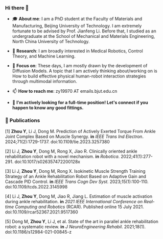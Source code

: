 ### Hi there 👋


- 🎓 **About me**: I am a PhD student at the Faculty of Materials and Manufacturing, Beijing University of Technology. I am extremely fortunate to be advised by Prof. Jianfeng Li. Before that, I studied as an undergraduate at the School of Mechanical and Materials Engineering, North China University of Technology.

- 🔬 **Research**: I am broadly interested in Medical Robotics, Control Theory, and Machine Learning.


- 🔎 **Focus on**: These days, I am mostly drawn by the development of Diffusion Models. A topic that I am actively thinking about/working on is How to build effective physical human-robot interaction strategies through multimodal information.

  
- 📫 **How to reach me**: zy19970 AT emails.bjut.edu.cn


- 💼 **I'm actively looking for a full-time position! Let's connect if you happen to know any good fittings.**

### 📜 Publications

[1] **Zhou Y**, Li J, Dong M. Prediction of Actively Exerted Torque From Ankle Joint Complex Based on Muscle Synergy. **in** _IEEE Trans Ind Electron_. 2024;71(2):1729-1737. doi:10.1109/tie.2023.3257380

[2] Li J, **Zhou Y**, Dong M, Rong X, Jiao R. Clinically oriented ankle rehabilitation robot with a novel  mechanism. **in** _Robotica_. 2022;41(1):277-291. doi:10.1017/s026357472200128x

[3] Li J, **Zhou Y**, Dong M, Rong X. Isokinetic Muscle Strength Training Strategy of an Ankle Rehabilitation Robot Based on Adaptive Gain and Cascade PID Control. **in** _IEEE Trans Cogn Dev Syst._ 2023;15(1):100-110. doi:10.1109/tcds.2022.3145998

[4] Li J, **Zhou Y**, Dong M, Jiao R, Jiang L. Estimation of muscle activation during ankle rehabilitation. **in** _2021 IEEE International Conference on Real-time Computing and Robotics_ (RCAR). Published online 15 July 2021. doi:10.1109/rcar52367.2021.9517360

[5] Dong M, **Zhou Y**, Li J, et al. State of the art in parallel ankle rehabilitation robot: a systematic review. **in** _J NeuroEngineering Rehabil_. 2021;18(1). doi:10.1186/s12984-021-00845-z


<!--
**zy19970/zy19970** is a ✨ _special_ ✨ repository because its `README.md` (this file) appears on your GitHub profile.

Here are some ideas to get you started:

- 🔭 I’m currently working on ...
- 🌱 I’m currently learning ...
- 👯 I’m looking to collaborate on ...
- 🤔 I’m looking for help with ...
- 💬 Ask me about ...
- 📫 How to reach me: ...
- 😄 Pronouns: ...
- ⚡ Fun fact: ...
-->
